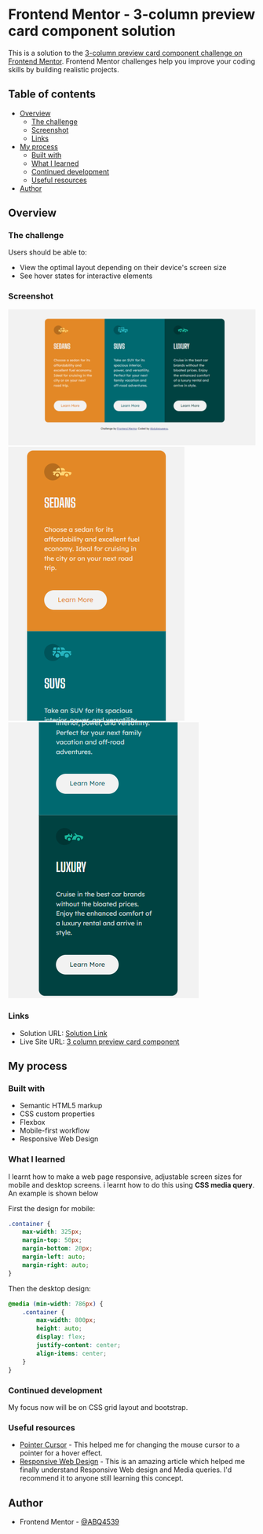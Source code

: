 # Frontend Mentor - 3-column preview card component solution

This is a solution to the [3-column preview card component challenge on Frontend Mentor](https://www.frontendmentor.io/challenges/3column-preview-card-component-pH92eAR2-). Frontend Mentor challenges help you improve your coding skills by building realistic projects. 

## Table of contents

- [Overview](#overview)
  - [The challenge](#the-challenge)
  - [Screenshot](#screenshot)
  - [Links](#links)
- [My process](#my-process)
  - [Built with](#built-with)
  - [What I learned](#what-i-learned)
  - [Continued development](#continued-development)
  - [Useful resources](#useful-resources)
- [Author](#author)


## Overview

### The challenge

Users should be able to:

- View the optimal layout depending on their device's screen size
- See hover states for interactive elements

### Screenshot

![](images/Screenshot1.png)
![](images/Screenshot2.png)
![](images/Screenshot3.png)

### Links

- Solution URL: [Solution Link](https://github.com/ABQ4539/3-column-card)
- Live Site URL: [3 column preview card component](https://abq4539.github.io/3-column-card/)

## My process

### Built with

- Semantic HTML5 markup
- CSS custom properties
- Flexbox
- Mobile-first workflow
- Responsive Web Design

### What I learned

I learnt how to make a web page responsive, adjustable screen sizes for mobile and desktop screens. i learnt how to do this using **CSS media query**. An example is shown below

First the design for mobile:

```css
.container {
    max-width: 325px;
    margin-top: 50px;
    margin-bottom: 20px;
    margin-left: auto;
    margin-right: auto;
}
```
Then the desktop design:

```css
@media (min-width: 786px) {
    .container {
        max-width: 800px;
        height: auto;
        display: flex;
        justify-content: center;
        align-items: center;
    }
}
```

### Continued development

My focus now will be on CSS grid layout and bootstrap.

### Useful resources

- [Pointer Cursor](https://www.tutorialrepublic.com/faq/how-to-change-the-cursor-into-a-hand-pointer-on-hover-using-css.php) - This helped me for changing the mouse cursor to a pointer for a hover effect.
- [Responsive Web Design](https://www.w3schools.com/css/css_rwd_mediaqueries.asp) - This is an amazing article which helped me finally understand Responsive Web design and Media queries. I'd recommend it to anyone still learning this concept.


## Author

- Frontend Mentor - [@ABQ4539](https://www.frontendmentor.io/profile/ABQ4539)
